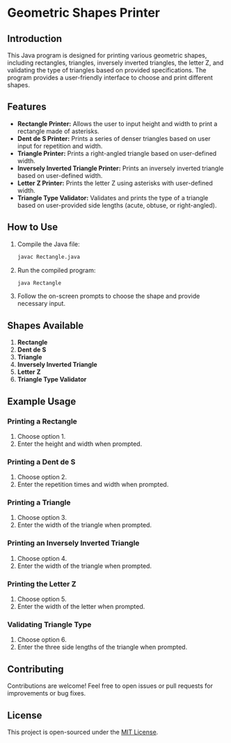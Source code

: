 # Geometric Shapes Printer

## Introduction
This Java program is designed for printing various geometric shapes, including rectangles, triangles, inversely inverted triangles, the letter Z, and validating the type of triangles based on provided specifications. The program provides a user-friendly interface to choose and print different shapes.

## Features
- **Rectangle Printer:** Allows the user to input height and width to print a rectangle made of asterisks.
- **Dent de S Printer:** Prints a series of denser triangles based on user input for repetition and width.
- **Triangle Printer:** Prints a right-angled triangle based on user-defined width.
- **Inversely Inverted Triangle Printer:** Prints an inversely inverted triangle based on user-defined width.
- **Letter Z Printer:** Prints the letter Z using asterisks with user-defined width.
- **Triangle Type Validator:** Validates and prints the type of a triangle based on user-provided side lengths (acute, obtuse, or right-angled).

## How to Use
1. Compile the Java file:
    ```bash
    javac Rectangle.java
    ```
2. Run the compiled program:
    ```bash
    java Rectangle
    ```

3. Follow the on-screen prompts to choose the shape and provide necessary input.

## Shapes Available
1. **Rectangle**
2. **Dent de S**
3. **Triangle**
4. **Inversely Inverted Triangle**
5. **Letter Z**
6. **Triangle Type Validator**

## Example Usage
### Printing a Rectangle
1. Choose option 1.
2. Enter the height and width when prompted.

### Printing a Dent de S
1. Choose option 2.
2. Enter the repetition times and width when prompted.

### Printing a Triangle
1. Choose option 3.
2. Enter the width of the triangle when prompted.

### Printing an Inversely Inverted Triangle
1. Choose option 4.
2. Enter the width of the triangle when prompted.

### Printing the Letter Z
1. Choose option 5.
2. Enter the width of the letter when prompted.

### Validating Triangle Type
1. Choose option 6.
2. Enter the three side lengths of the triangle when prompted.

## Contributing
Contributions are welcome! Feel free to open issues or pull requests for improvements or bug fixes.

## License
This project is open-sourced under the [MIT License](LICENSE).
